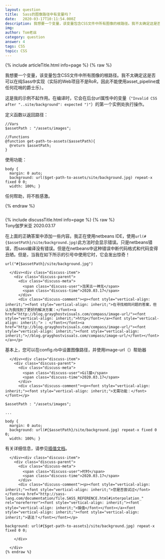 ```yaml
---
layout: question
title:  Sass的图像路径中有变量吗？
date:   2020-03-17T10:11:54.000Z
description: 我想要一个变量，该变量包含CSS文件中所有图像的根路径。我不太确定这是否可以在纯Sass中实现（实际的Web项目不是RoR，因此不能使用asset_pip...
img: 
author: Tom老丝
category: question
answer: 4
tags: CSS
topic: CSS
---
```

<div class="article-root">
  <div class="article">
    {% include articleTitle.html info=page %}
    {% raw %}
    <div class="article-content"><p><font style="vertical-align: inherit;"><font style="vertical-align: inherit;">我想要一个变量，该变量包含CSS文件中所有图像的根路径。</font><font style="vertical-align: inherit;">我不太确定这是否可以在纯Sass中实现（实际的Web项目不是RoR，因此不能使用asset_pipeline或任何花哨的爵士乐）。</font></font></p>

<p><font style="vertical-align: inherit;"><font style="vertical-align: inherit;">这是我的示例不起作用。</font><font style="vertical-align: inherit;">在编译时，它会在后台url属性中的变量（</font></font><code>"Invalid CSS after "..site/background": expected ")"</code><font style="vertical-align: inherit;"><font style="vertical-align: inherit;">）的</font><font style="vertical-align: inherit;">第一个实例处执行操作</font><font style="vertical-align: inherit;">。</font></font></p>

<p><font style="vertical-align: inherit;"><font style="vertical-align: inherit;">定义函数以返回路径：</font></font></p>

<pre><code>//Vars<font></font>
$assetPath : "/assets/images";<font></font>
<font></font>
//Functions<font></font>
@function get-path-to-assets($assetPath){<font></font>
  @return $assetPath;<font></font>
}<font></font>
</code></pre>

<p><font style="vertical-align: inherit;"><font style="vertical-align: inherit;">使用功能：</font></font></p>

<pre><code>body {<font></font>
  margin: 0 auto;<font></font>
  background: url($get-path-to-assets/site/background.jpg) repeat-x fixed 0 0;<font></font>
  width: 100%; }<font></font>
</code></pre>

<p><font style="vertical-align: inherit;"><font style="vertical-align: inherit;">任何帮助，将不胜感激。</font></font></p></div>
    {% endraw %}
  </div>
  <p style="height: 0;width:0;overflow: hidden;"> 第1971篇《Sass的图像路径中有变量吗？》来自Winter(https://github.com/aiyld/aiyld.github.io)的站点</p>
  <div class="discuss-wrapper">
    {% include discussTitle.html info=page %}
    {% raw %}
    <div class="discuss-item">
        <div class="discuss-parent">
          <div class="discuss-meta">
            <span class="discuss-user">Tony伽罗米亚</span>
            <span class="discuss-time">2020.03.17</span>
          </div>
          <div class="discuss-comment"><p><font style="vertical-align: inherit;"><font style="vertical-align: inherit;">在上面的正确答案中添加一些内容。</font><font style="vertical-align: inherit;">我正在使用netbeans IDE，使用</font></font><code>url(#{$assetPath}/site/background.jpg)</code><font style="vertical-align: inherit;"><font style="vertical-align: inherit;">此方法时</font><font style="vertical-align: inherit;">会显示错误</font><font style="vertical-align: inherit;">。</font><font style="vertical-align: inherit;">只是netbeans错误，而sass编译没有错误。</font><font style="vertical-align: inherit;">但是在netbeans中这种错误中断代码格式和代码变得丑陋。</font><font style="vertical-align: inherit;">但是，当我在如下所示的引号中使用它时，它会发出惊奇！</font></font></p>

<p><code>url("#{$assetPath}/site/background.jpg")</code></p></div>
        </div>
        
      </div><div class="discuss-item">
        <div class="discuss-parent">
          <div class="discuss-meta">
            <span class="discuss-user">泡芙古一神无</span>
            <span class="discuss-time">2020.03.17</span>
          </div>
          <div class="discuss-comment"><p><font style="vertical-align: inherit;"><font style="vertical-align: inherit;">在寻找相同问题的答案，但认为我找到了更好的解决方案：</font><a href="http://blog.grayghostvisuals.com/compass/image-url/"><font style="vertical-align: inherit;">http</font></a><font style="vertical-align: inherit;"> : </font></font><a href="http://blog.grayghostvisuals.com/compass/image-url/"><font style="vertical-align: inherit;"><font style="vertical-align: inherit;">//blog.grayghostvisuals.com/compass/image-url/</font></font></a></p>

<p><font style="vertical-align: inherit;"><font style="vertical-align: inherit;">基本上，您可以在config.rb中设置图像路径，并使用image-url（）帮助器</font></font></p></div>
        </div>
        
      </div><div class="discuss-item">
        <div class="discuss-parent">
          <div class="discuss-meta">
            <span class="discuss-user">Gil猿</span>
            <span class="discuss-time">2020.03.17</span>
          </div>
          <div class="discuss-comment"><p><font style="vertical-align: inherit;"><font style="vertical-align: inherit;">无需功能：</font></font></p>

<pre><code>$assetPath : "/assets/images";<font></font>
<font></font>
...<font></font>
<font></font>
body {<font></font>
  margin: 0 auto;<font></font>
  background: url(#{$assetPath}/site/background.jpg) repeat-x fixed 0 0;<font></font>
  width: 100%; }<font></font>
</code></pre>

<p><font style="vertical-align: inherit;"><font style="vertical-align: inherit;">有关</font><font style="vertical-align: inherit;">详细信息，</font><font style="vertical-align: inherit;">请参见</font></font><a href="http://sass-lang.com/documentation/file.SASS_REFERENCE.html#interpolation_" rel="noreferrer"><font style="vertical-align: inherit;"><font style="vertical-align: inherit;">插值文档</font></font></a><font style="vertical-align: inherit;"><font style="vertical-align: inherit;">。</font></font></p></div>
        </div>
        
      </div><div class="discuss-item">
        <div class="discuss-parent">
          <div class="discuss-meta">
            <span class="discuss-user">村村</span>
            <span class="discuss-time">2020.03.17</span>
          </div>
          <div class="discuss-comment"><p><font style="vertical-align: inherit;"><font style="vertical-align: inherit;">您是否尝试过</font></font><a href="http://sass-lang.com/documentation/file.SASS_REFERENCE.html#interpolation_" rel="noreferrer"><font style="vertical-align: inherit;"><font style="vertical-align: inherit;">插值</font></font></a><font style="vertical-align: inherit;"><font style="vertical-align: inherit;">语法？</font></font></p>

<pre><code>background: url(#{$get-path-to-assets}/site/background.jpg) repeat-x fixed 0 0;
</code></pre></div>
        </div>
        
      </div>
    {% endraw %}
  </div>
<div>

